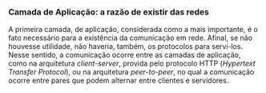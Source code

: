 
### Camada de Aplicação: a razão de existir das redes

A primeira camada, de aplicação, considerada como a mais importante, é o fato necessário para a existência da comunicação em rede. Afinal, se não houvesse utilidade, não haveria, também, os protocolos para servi-los. Nesse sentido, a comunicação ocorre entre as camadas de aplicação, como na arquitetura *client-server*, provida pelo protocolo HTTP (*Hypertext Transfer Protocol*), ou na arquitetura *peer-to-peer*, no qual a comunicação ocorre entre pares que podem alternar entre clientes e servidores.

  
